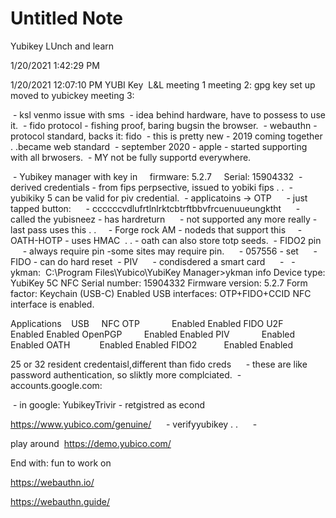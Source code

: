 # Untitled Note

Yubikey LUnch and learn 

1/20/2021 1:42:29 PM

1/20/2021 12:07:10 PM
YUBI Key 
L&L meeting 1
meeting 2: gpg key set up moved to yubickey
meeting 3: 

 - ksl venmo issue with sms
 - idea behind hardware, have to possess to use it.
 - fido protocol - fishing proof, baring bugsin the browser.
 - webauthn - protocol standard, backs it: fido
 - this is pretty new - 2019 coming together . .became web standard
 - september 2020 - apple - started supporting with all brwosers.
 - MY not be fully supportd everywhere.

 - Yubikey manager with key in
    firmware: 5.2.7
    Serial: 15904332
 - derived credentials - from fips perpsective, issued to yobiki fips . .
 - yubikiky 5 can be valid for piv credential.
 - applicatoins -> OTP
     - just tapped button:
     - ccccccvdlufrtlnlrktcbtrftbbvfrcuenuueungktht
     - called the yubisneez - has hardreturn
     - not supported any more really - last pass uses this . .
    - Forge rock AM - nodeds that support this
    - OATH-HOTP - uses HMAC  . . - oath can also store totp seeds.
 - FIDO2 pin
     - always require pin -some sites may require pin.
     - 057556 - set
     - FIDO - can do hard reset
 - PIV
     - condisdered a smart card
     - 
 - ykman:
 C:\\Program Files\\Yubico\\YubiKey Manager>ykman info
Device type: YubiKey 5C NFC
Serial number: 15904332
Firmware version: 5.2.7
Form factor: Keychain (USB-C)
Enabled USB interfaces: OTP+FIDO+CCID
NFC interface is enabled.

Applications    USB     NFC
OTP             Enabled Enabled
FIDO U2F        Enabled Enabled
OpenPGP         Enabled Enabled
PIV             Enabled Enabled
OATH            Enabled Enabled
FIDO2           Enabled Enabled

25 or 32 resident credentaisl,different than fido creds
     - these are like password authentication, so sliktly more complciated.
 - 
accounts.google.com:

 - in google: YubikeyTrivir - retgistred as econd

https://www.yubico.com/genuine/
     - verifyyubikey . .
     - 

play around
 https://demo.yubico.com/

End with: fun to work on

https://webauthn.io/

https://webauthn.guide/
